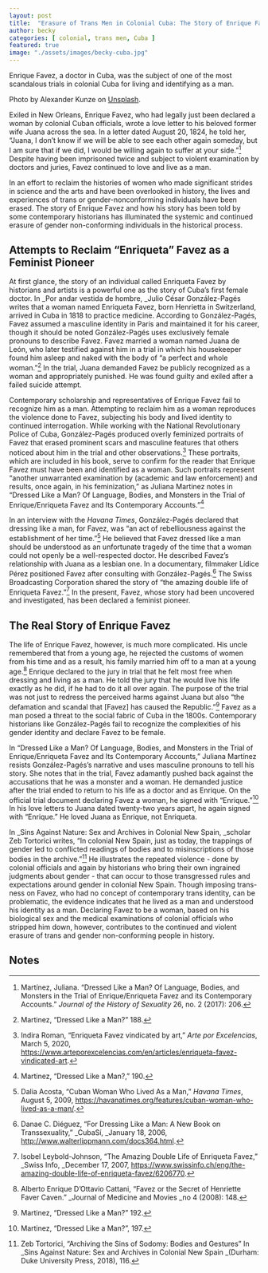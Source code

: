 ```yaml
---
layout: post
title:  "Erasure of Trans Men in Colonial Cuba: The Story of Enrique Favez"
author: becky
categories: [ colonial, trans men, Cuba ]
featured: true
image: "./assets/images/becky-cuba.jpg"
---
```


Enrique Favez, a doctor in Cuba, was the subject of one of the most scandalous trials in colonial Cuba for living and identifying as a man.

Photo by Alexander Kunze on [Unsplash](https://unsplash.com/photos/uLh71gTmZ4g).

Exiled in New Orleans, Enrique Favez, who had legally just been declared a woman by colonial Cuban officials, wrote a love letter to his beloved former wife Juana across the sea. In a letter dated August 20, 1824, he told her, “Juana, I don’t know if we will be able to see each other again someday, but I am sure that if we did, I would be willing again to suffer at your side.”[^1] Despite having been imprisoned twice and subject to violent examination by doctors and juries, Favez continued to love and live as a man. 

In an effort to reclaim the histories of women who made significant strides in science and the arts and have been overlooked in history, the lives and experiences of trans or gender-nonconforming individuals have been erased. The story of Enrique Favez and how his story has been told by some contemporary historians has illuminated the systemic and continued erasure of gender non-conforming individuals in the historical process. 


## Attempts to Reclaim “Enriqueta” Favez as a Feminist Pioneer

At first glance, the story of an individual called Enriqueta Favez by historians and artists is a powerful one as the story of Cuba’s first female doctor. In _Por andar vestida de hombre, _Julio César González-Pagés writes that a woman named Enriqueta Favez, born Henrietta in Switzerland, arrived in Cuba in 1818 to practice medicine. According to González-Pagés, Favez assumed a masculine identity in Paris and maintained it for his career, though it should be noted González-Pagés uses exclusively female pronouns to describe Favez. Favez married a woman named Juana de León, who later testified against him in a trial in which his housekeeper found him asleep and naked with the body of “a perfect and whole woman.”[^2] In the trial, Juana demanded Favez be publicly recognized as a woman and appropriately punished. He was found guilty and exiled after a failed suicide attempt. 

Contemporary scholarship and representatives of Enrique Favez fail to recognize him as a man. Attempting to reclaim him as a woman reproduces the violence done to Favez, subjecting his body and lived identity to continued interrogation. While working with the National Revolutionary Police of Cuba, González-Pagés produced overly feminized portraits of Favez that erased prominent scars and masculine features that others noticed about him in the trial and other observations.[^3] These portraits, which are included in his book, serve to confirm for the reader that Enrique Favez must have been and identified as a woman. Such portraits represent “another unwarranted examination by (academic and law enforcement) and results, once again, in his feminization,” as Juliana Martinez notes in “Dressed Like a Man? Of Language, Bodies, and Monsters in the Trial of Enrique/Enriqueta Favez and Its Contemporary Accounts.”[^4]

In an interview with the _Havana Times_, González-Pagés declared that dressing like a man, for Favez, was “an act of rebelliousness against the establishment of her time.”[^5] He believed that Favez dressed like a man should be understood as an unfortunate tragedy of the time that a woman could not openly be a well-respected doctor. He described Favez’s relationship with Juana as a lesbian one. In a documentary, filmmaker Lídice Pérez positioned Favez after consulting with González-Pagés.[^6] The Swiss Broadcasting Corporation shared the story of “the amazing double life of Enriqueta Favez.”[^7] In the present, Favez, whose story had been uncovered and investigated, has been declared a feminist pioneer. 


## The Real Story of Enrique Favez 

The life of Enrique Favez, however, is much more complicated. His uncle remembered that from a young age, he rejected the customs of women from his time and as a result, his family married him off to a man at a young age.[^8] Enrique declared to the jury in trial that he felt most free when dressing and living as a man. He told the jury that he would live his life exactly as he did, if he had to do it all over again. The purpose of the trial was not just to redress the perceived harms against Juana but also “the defamation and scandal that [Favez] has caused the Republic.”[^9] Favez as a man posed a threat to the social fabric of Cuba in the 1800s. Contemporary historians like González-Pagés fail to recognize the complexities of his gender identity and declare Favez to be female.  

In “Dressed Like a Man? Of Language, Bodies, and Monsters in the Trial of Enrique/Enriqueta Favez and Its Contemporary Accounts,” Juliana Martínez resists González-Pagés’s narrative and uses masculine pronouns to tell his story. She notes that in the trial, Favez adamantly pushed back against the accusations that he was a monster and a woman. He demanded justice after the trial ended to return to his life as a doctor and as Enrique. On the official trial document declaring Favez a woman, he signed with “Enrique.”[^10] In his love letters to Juana dated twenty-two years apart, he again signed with “Enrique.” He loved Juana as Enrique, not Enriqueta. 

In _Sins Against Nature: Sex and Archives in Colonial New Spain, _scholar Zeb Tortorici writes, “In colonial New Spain, just as today, the trappings of gender led to conflicted readings of bodies and to misinscriptions of those bodies in the archive.”[^11] He illustrates the repeated violence - done by colonial officials and again by historians who bring their own ingrained judgments about gender - that can occur to those transgressed rules and expectations around gender in colonial New Spain. Though imposing trans-ness on Favez, who had no concept of contemporary trans identity, can be problematic, the evidence indicates that he lived as a man and understood his identity as a man. Declaring Favez to be a woman, based on his biological sex and the medical examinations of colonial officials who stripped him down, however, contributes to the continued and violent erasure of trans and gender non-conforming people in history. 


<!-- Footnotes themselves at the bottom. -->
## Notes

[^1]:
     Martínez, Juliana. “Dressed Like a Man? Of Language, Bodies, and Monsters in the Trial of Enrique/Enriqueta Favez and its Contemporary Accounts.” _Journal of the History of Sexuality_ 26, no. 2 (2017): 206. 

[^2]:
     Martinez, “Dressed Like a Man?” 188. 

[^3]:
     Indira Roman, “Enriqueta Favez vindicated by art,” _Arte por Excelencias_, March 5, 2020, https://www.arteporexcelencias.com/en/articles/enriqueta-favez-vindicated-art.

[^4]:
     Martinez, “Dressed Like a Man?,” 190.  

[^5]:
     Dalia Acosta, “Cuban Woman Who Lived As a Man,” _Havana Times_, August 5, 2009, https://havanatimes.org/features/cuban-woman-who-lived-as-a-man/.

[^6]:
     Danae C. Diéguez, “For Dressing Like a Man: A New Book on Transsexuality,” _CubaSí, _January 18, 2006, http://www.walterlippmann.com/docs364.html.

[^7]:
     Isobel Leybold-Johnson, “The Amazing Double Life of Enriqueta Favez,” _Swiss Info, _December 17, 2007, https://www.swissinfo.ch/eng/the-amazing-double-life-of-enriqueta-favez/6206770.

[^8]:
     Alberto Enrique D’Ottavio Cattani, “Favez or the Secret of Henriette Faver Caven.” _Journal of Medicine and Movies _no 4 (2008): 148.  

[^9]:
     Martinez, “Dressed Like a Man?” 192. 

[^10]:
     Martinez, “Dressed Like a Man?”, 197. 

[^11]:
     Zeb Tortorici, “Archiving the Sins of Sodomy: Bodies and Gestures” In _Sins Against Nature: Sex and Archives in Colonial New Spain _(Durham: Duke University Press, 2018), 116. 
